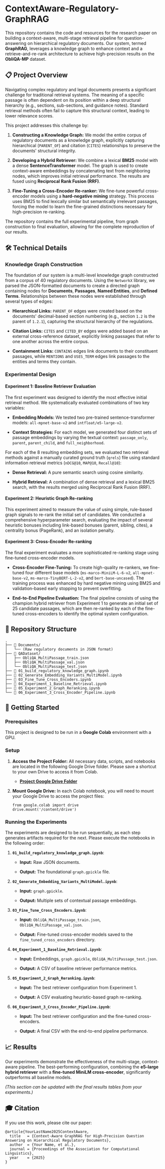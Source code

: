 
# ContextAware-Regulatory-GraphRAG

This repository contains the code and resources for the research paper on building a context-aware, multi-stage retrieval pipeline for question-answering on hierarchical regulatory documents. Our system, termed **GraphRAG**, leverages a knowledge graph to enhance context and a retrieve-and-re-rank architecture to achieve high-precision results on the **ObliQA-MP** dataset.

## 📋 Project Overview

Navigating complex regulatory and legal documents presents a significant challenge for traditional retrieval systems. The meaning of a specific passage is often dependent on its position within a deep structural hierarchy (e.g., sections, sub-sections, and guidance notes). Standard retrieval methods often fail to capture this structural context, leading to lower relevance scores.

This project addresses this challenge by:

1.  **Constructing a Knowledge Graph:** We model the entire corpus of regulatory documents as a knowledge graph, explicitly capturing hierarchical (`PARENT_OF`) and citation (`CITES`) relationships to preserve the documents' structural integrity.
    
2.  **Developing a Hybrid Retriever:** We combine a lexical **BM25** model with a dense **SentenceTransformer** model. The graph is used to create context-aware embeddings by concatenating text from neighboring nodes, which improves initial retrieval performance. The results are fused using **Reciprocal Rank Fusion (RRF)**.
    
3.  **Fine-Tuning a Cross-Encoder Re-ranker:** We fine-tune powerful cross-encoder models using a **hard-negative mining** strategy. This process uses BM25 to find lexically similar but semantically irrelevant passages, forcing the model to learn the fine-grained distinctions necessary for high-precision re-ranking.
    

The repository contains the full experimental pipeline, from graph construction to final evaluation, allowing for the complete reproduction of our results.

## 🛠️ Technical Details

### Knowledge Graph Construction

The foundation of our system is a multi-level knowledge graph constructed from a corpus of 40 regulatory documents. Using the `NetworkX` library, we parsed the JSON-formatted documents to create a directed graph containing nodes for **Documents**, **Passages**, **Named Entities**, and **Defined Terms**. Relationships between these nodes were established through several types of edges:

-   **Hierarchical Links:**  `PARENT_OF` edges were created based on the documents' decimal-based section numbering (e.g., section `1.2` is the parent of `1.2.1`), capturing the structural hierarchy of the regulations.
    
-   **Citation Links:**  `CITES` and `CITED_BY` edges were added based on an external cross-reference dataset, explicitly linking passages that refer to one another across the entire corpus.
    
-   **Containment Links:**  `CONTAINS` edges link documents to their constituent passages, while `MENTIONS` and `USES_TERM` edges link passages to the entities and terms they contain.
    

### Experimental Design

#### **Experiment 1: Baseline Retriever Evaluation**

The first experiment was designed to identify the most effective initial retrieval method. We systematically evaluated combinations of two key variables:

-   **Embedding Models:** We tested two pre-trained sentence-transformer models: `all-mpnet-base-v2` and `intfloat/e5-large-v2`.
    
-   **Context Strategies:** For each model, we generated four distinct sets of passage embeddings by varying the textual context: `passage_only`, `parent`, `parent_child`, and `full_neighborhood`.
    

For each of the 8 resulting embedding sets, we evaluated two retrieval methods against a manually curated ground truth (`qrels`) file using standard information retrieval metrics (`nDCG@10`, `MAP@10`, `Recall@10`):

-   **Dense Retrieval:** A pure semantic search using cosine similarity.
    
-   **Hybrid Retrieval:** A combination of dense retrieval and a lexical BM25 search, with the results merged using Reciprocal Rank Fusion (RRF).
    

#### **Experiment 2: Heuristic Graph Re-ranking**

This experiment aimed to measure the value of using simple, rule-based graph signals to re-rank the initial set of candidates. We conducted a comprehensive hyperparameter search, evaluating the impact of several heuristic bonuses including link-based bonuses (parent, sibling, cites), a centrality bonus (PageRank), and an isolation penalty.

#### **Experiment 3: Cross-Encoder Re-ranking**

The final experiment evaluates a more sophisticated re-ranking stage using fine-tuned cross-encoder models.

-   **Cross-Encoder Fine-Tuning:** To create high-quality re-rankers, we fine-tuned four different base models (`ms-marco-MiniLM-L-6-v2`, `all-mpnet-base-v2`, `ms-marco-TinyBERT-L-2-v2`, and `bert-base-uncased`). The training process was enhanced by hard negative mining using BM25 and validation-based early stopping to prevent overfitting.
    
-   **End-to-End Pipeline Evaluation:** The final pipeline consists of using the champion hybrid retriever from Experiment 1 to generate an initial set of 25 candidate passages, which are then re-ranked by each of the fine-tuned cross-encoders to identify the optimal system configuration.
    

## 📂 Repository Structure

```
.
├── 📁 Documents/
│   └── (Raw regulatory documents in JSON format)
├── 📁 QADataset/
│   ├── ObliQA_MultiPassage_train.json
│   ├── ObliQA_MultiPassage_val.json
│   └── ObliQA_MultiPassage_test.json
├── 📄 01_build_regulatory_knowledge_graph.ipynb
├── 📄 02_Generate_Embedding_Variants_MultiModel.ipynb
├── 📄 03_Fine_Tune_Cross_Encoders.ipynb
├── 📄 04_Experiment_1_Baseline_Retrieval.ipynb
├── 📄 05_Experiment_2_Graph_Reranking.ipynb
└── 📄 06_Experiment_3_Cross_Encoder_Pipeline.ipynb

```

## 🚀 Getting Started

### Prerequisites

This project is designed to be run in a **Google Colab** environment with a GPU.

### Setup

1.  **Access the Project Folder:** All necessary data, scripts, and notebooks are located in the following Google Drive folder. Please save a shortcut to your own Drive to access it from Colab.
    
    -   [**Project Google Drive Folder**](https://drive.google.com/drive/folders/1-vbEVai1LN2gVUKGR1zyhHrVw6TEsq7O?usp=sharing "null")
        
2.  **Mount Google Drive:** In each Colab notebook, you will need to mount your Google Drive to access the project files:
    
    ```
    from google.colab import drive
    drive.mount('/content/drive')
    
    ```
    

### Running the Experiments

The experiments are designed to be run sequentially, as each step generates artifacts required for the next. Please execute the notebooks in the following order:

1.  **`01_build_regulatory_knowledge_graph.ipynb`**:
    
    -   **Input:** Raw JSON documents.
        
    -   **Output:** The foundational `graph.gpickle` file.
        
2.  **`02_Generate_Embedding_Variants_MultiModel.ipynb`**:
    
    -   **Input:**  `graph.gpickle`.
        
    -   **Output:** Multiple sets of contextual passage embeddings.
        
3.  **`03_Fine_Tune_Cross_Encoders.ipynb`**:
    
    -   **Input:**  `ObliQA_MultiPassage_train.json`, `ObliQA_MultiPassage_val.json`.
        
    -   **Output:** Fine-tuned cross-encoder models saved to the `fine_tuned_cross_encoders` directory.
        
4.  **`04_Experiment_1_Baseline_Retrieval.ipynb`**:
    
    -   **Input:** Embeddings, `graph.gpickle`, `ObliQA_MultiPassage_test.json`.
        
    -   **Output:** A CSV of baseline retriever performance metrics.
        
5.  **`05_Experiment_2_Graph_Reranking.ipynb`**:
    
    -   **Input:** The best retriever configuration from Experiment 1.
        
    -   **Output:** A CSV evaluating heuristic-based graph re-ranking.
        
6.  **`06_Experiment_3_Cross_Encoder_Pipeline.ipynb`**:
    
    -   **Input:** The best retriever configuration and the fine-tuned cross-encoders.
        
    -   **Output:** A final CSV with the end-to-end pipeline performance.
        

## 📈 Results

Our experiments demonstrate the effectiveness of the multi-stage, context-aware pipeline. The best-performing configuration, combining the **e5-large hybrid retriever** with a **fine-tuned MiniLM cross-encoder**, significantly outperforms all baseline models.

_(This section can be updated with the final results tables from your experiments.)_

## 🎓 Citation

If you use this work, please cite our paper:

```
@article{YourLastName2025ContextAware,
  title   = {Context-Aware GraphRAG for High-Precision Question Answering on Hierarchical Regulatory Documents},
  author  = {Your Name, et al.},
  journal = {Proceedings of the Association for Computational Linguistics},
  year    = {2025}
}

```
